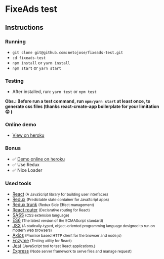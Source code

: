 # FixeAds test

## Instructions

### Running
- `git clone git@github.com:netojose/fixeads-test.git`
- `cd fixeads-test`
- `npm install` or `yarn install`
- `npm start` or `yarn start`

### Testing
- After installed, run: `yarn test` or `npm test`

**Obs.: Before run a test command, run `npm/yarn start` at least once, to generate css files (thanks react-create-app boilerplate for your limitation :rage: )**

### Online demo
- [View on heroku](https://fixeads-test.herokuapp.com/)

### Bonus
- :white_check_mark: [Demo online on heroku](https://fixeads-test.herokuapp.com/)
- :white_check_mark: Use Redux
- :white_check_mark: Nice Loader

### Used tools
- [React](https://facebook.github.io/react/) <small>(A JavaScript library for building user interfaces)</small>
- [Redux](http://redux.js.org/) <small>(Predictable state container for JavaScript apps)</small>
- [Redux trunk](https://github.com/gaearon/redux-thunk) <small>(Redux Side Effect management)</small>
- [React router](https://reacttraining.com/react-router/) <small>(Declarative routing for React)</small>
- [SASS](http://sass-lang.com/) <small>(CSS extension language)</small>
- [ES6](http://es6-features.org/) <small>(The latest version of the ECMAScript standard)</small>
- [JSX](https://jsx.github.io/) <small>(A statically-typed, object-oriented programming language designed to run on modern web browsers)</small>
- [Axios](https://github.com/mzabriskie/axios) <small>(Promise based HTTP client for the browser and node.js)</small>
- [Enzyme](http://airbnb.io/enzyme/) <small>(Testing utility for React)</small>
- [Jest](https://facebook.github.io/jest/) <small>(JavaScript tool to test React applications.)</small>
- [Express](http://expressjs.com/) <small>(Node server framework to serve files and manage request)</small>